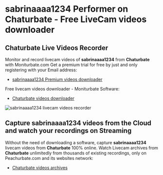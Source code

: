 # sabrinaaaa1234 Performer on Chaturbate - Free LiveCam videos downloader

## Chaturbate Live Videos Recorder

Monitor and record livecam videos of **sabrinaaaa1234** from **Chaturbate** with Moniturbate.com
Get a premium trial for free by just and only registering with your Email address:
* [sabrinaaaa1234 Premium videos downloader](https://moniturbate.com/request-demo-licence-key.html)

Free livecam videos downloader - Moniturbate Software:
* [Chaturbate videos downloader](https://moniturbate.com/moniturbate-download-software.html)

![sabrinaaaa1234 livecam videos recorder](https://peachurnet.com/templates/moniturbate-software.png)


## Capture sabrinaaaa1234 videos from the Cloud and watch your recordings on Streaming

Without the need of downloading a software, capture **sabrinaaaa1234** livecam videos from **Chaturbate** 100% online.
Watch Livecam archives from **Chaturbate** unlimitedly from thousands of existing recordings, only on Peachurbate.com and its websites network:
* [Chaturbate videos archives](https://peachurnet.com/)
